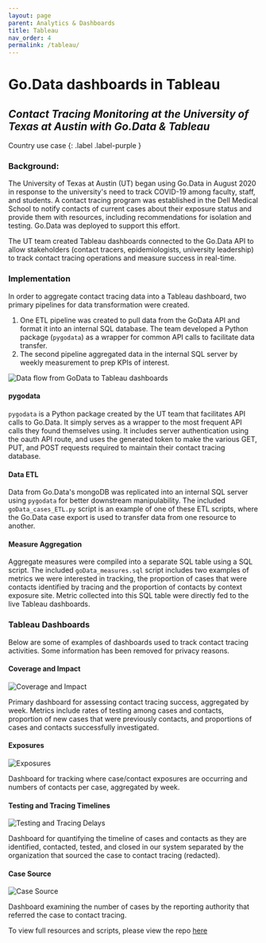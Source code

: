 ```yaml
---
layout: page
parent: Analytics & Dashboards
title: Tableau
nav_order: 4
permalink: /tableau/
---
```


# Go.Data dashboards in Tableau

## _Contact Tracing Monitoring at the University of Texas at Austin with Go.Data & Tableau_
Country use case
{: .label .label-purple }

### Background:
The University of Texas at Austin (UT) began using Go.Data in August 2020 in response to the university's need to track COVID-19 among faculty, staff, and students. A contact tracing program was established in the Dell Medical School to notify contacts of current cases about their exposure status and provide them with resources, including recommendations for isolation and testing. Go.Data was deployed to support this effort.

The UT team created Tableau dashboards connected to the Go.Data API to allow stakeholders (contact tracers, epidemiologists, university leadership) to track contact tracing operations and measure success in real-time.

### Implementation
In order to aggregate contact tracing data into a Tableau dashboard, two primary pipelines for data transformation were created. 
1. One ETL pipeline was created to pull data from the GoData API and format it into an internal SQL database. The team developed a Python package (`pygodata`) as a wrapper for common API calls to facilitate data transfer. 
2. The second pipeline aggregated data in the internal SQL server by weekly measurement to prep KPIs of interest.

![Data flow from GoData to Tableau dashboards](../assets/UT_DB_setup.jpg "Data flow from GoData to Tableau dashboards")

#### pygodata
`pygodata` is a Python package created by the UT team that facilitates API calls to Go.Data. It simply serves as a wrapper to the most frequent API calls they found themselves using. It includes server authentication using the oauth API route, and uses the generated token to make the various GET, PUT, and POST requests required to maintain their contact tracing database.

#### Data ETL
Data from Go.Data's mongoDB was replicated into an internal SQL server using `pygodata` for better downstream manipulability. The included `goData_cases_ETL.py` script is an example of one of these ETL scripts, where the Go.Data case export is used to transfer data from one resource to another. 

#### Measure Aggregation
Aggregate measures were compiled into a separate SQL table using a SQL script. The included `goData_measures.sql` script includes two examples of metrics we were interested in tracking, the proportion of cases that were contacts identified by tracing and the proportion of contacts by context exposure site. Metric collected into this SQL table were directly fed to the live Tableau dashboards. 

### Tableau Dashboards
Below are some of examples of dashboards used to track contact tracing activities. Some information has been removed for privacy reasons. 

#### Coverage and Impact
![Coverage and Impact](../assets/UT_Coverage_and_Impact.png "Coverage and Impact")

Primary dashboard for assessing contact tracing success, aggregated by week. Metrics include rates of testing among cases and contacts, proportion of new cases that were previously contacts, and proportions of cases and contacts successfully investigated.

<div style="page-break-after: always;"></div>

#### Exposures
![Exposures](../assets/UT_Exposures.png "Exposures")

Dashboard for tracking where case/contact exposures are occurring and numbers of contacts per case, aggregated by week.

<div style="page-break-after: always;"></div>

#### Testing and Tracing Timelines
![Testing and Tracing Delays](../assets/UT_Testing_and_Tracing_Delays.png "Testing and Tracing Delays")

Dashboard for quantifying the timeline of cases and contacts as they are identified, contacted, tested, and closed in our system separated by the organization that sourced the case to contact tracing (redacted).

<div style="page-break-after: always;"></div>

#### Case Source
![Case Source](../assets/UT_Case_Source.png "Case Source")

Dashboard examining the number of cases by the reporting authority that referred the case to contact tracing.


To view full resources and scripts, please view the repo [here](https://github.com/WorldHealthOrganization/godata/tree/master/analytics/country_use_cases/godata-universityoftexas)


